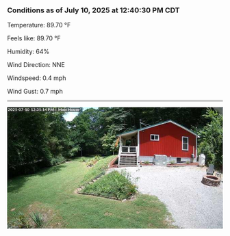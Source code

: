### Conditions as of July 10, 2025 at 12:40:30 PM CDT 

Temperature: 89.70 &deg;F

Feels like: 89.70 &deg;F

Humidity: 64%

Wind Direction: NNE

Windspeed: 0.4 mph

Wind Gust: 0.7 mph

---

<img src="./images/latest.jpeg"/>

